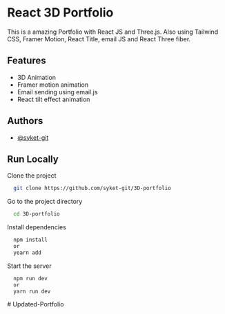 
# React 3D Portfolio

This is a amazing  Portfolio with React JS and Three.js. Also using Tailwind CSS, Framer Motion, React Title, email JS and React Three fiber.



## Features

- 3D Animation
- Framer motion animation
- Email sending using email.js
- React tilt effect animation


## Authors

- [@syket-git](https://www.github.com/syket-git)


## Run Locally

Clone the project

```bash
  git clone https://github.com/syket-git/3D-portfolio
```

Go to the project directory

```bash
  cd 3D-portfolio
```

Install dependencies

```bash
  npm install
  or 
  yearn add 
```

Start the server

```bash
  npm run dev
  or 
  yarn run dev
```

#   U p d a t e d - P o r t f o l i o  
 